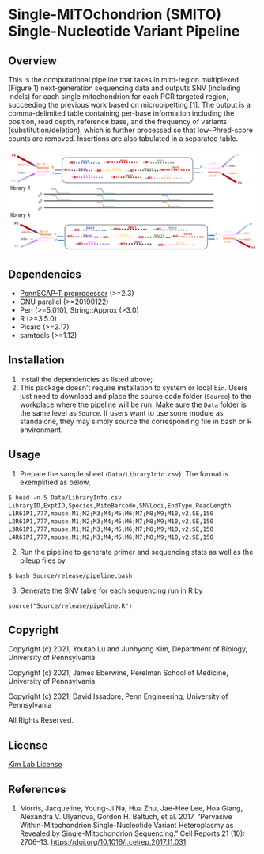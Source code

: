# Single-MITOchondrion (SMITO) Single-Nucleotide Variant Pipeline

## Overview
This is the computational pipeline that takes in mito-region multiplexed (Figure 1) next-generation sequencing data and outputs SNV (including indels) for each single mitochondrion for each PCR targeted region, succeeding the previous work based on micropipetting [1]. The output is a comma-delimited table containing per-base information including the position, read depth, reference base, and the frequency of variants (substitution/deletion), which is further processed so that low-Phred-score counts are removed. Insertions are also tabulated in a separated table. 


![Figure 1](multiplex.png)

## Dependencies
* [PennSCAP-T preprocessor](https://github.com/kimpenn/ngs-smito) (>=2.3)
* GNU parallel (>=20190122)
* Perl (>=5.010), String::Approx (>3.0)
* R (>=3.5.0)
* Picard (>=2.17)
* samtools (>=1.12)

## Installation
1. Install the dependencies as listed above;
2. This package doesn't require installation to system or local `bin`. Users just need to download and place the source code folder (`Source`) to the workplace where the pipeline will be run. Make sure the `Data` folder is the same level as `Source`. If users want to use some module as standalone, they may simply source the corresponding file in bash or R environment. 

## Usage
1. Prepare the sample sheet (`Data/LibraryInfo.csv`). The format is exemplified as below,
```
$ head -n 5 Data/LibraryInfo.csv
LibraryID,ExptID,Species,MitoBarcode,SNVLoci,EndType,ReadLength
L1R61P1,777,mouse,M1;M2;M3;M4;M5;M6;M7;M8;M9;M10,v2,SE,150
L2R61P1,777,mouse,M1;M2;M3;M4;M5;M6;M7;M8;M9;M10,v2,SE,150
L3R61P1,777,mouse,M1;M2;M3;M4;M5;M6;M7;M8;M9;M10,v2,SE,150
L4R61P1,777,mouse,M1;M2;M3;M4;M5;M6;M7;M8;M9;M10,v2,SE,150
```

2. Run the pipeline to generate primer and sequencing stats as well as the pileup files by 
```
$ bash Source/release/pipeline.bash
``` 

3. Generate the SNV table for each sequencing run in R by
```
source("Source/release/pipeline.R")
```
## Copyright

Copyright (c) 2021, Youtao Lu and Junhyong Kim, Department of Biology, University of Pennsylvania

Copyright (c) 2021, James Eberwine, Perelman School of Medicine, University of Pennsylvania

Copyright (c) 2021, David Issadore, Penn Engineering, University of Pennsylvania

All Rights Reserved.

## License
[Kim Lab License](http://kim.bio.upenn.edu/software/LICENSE)

## References
1. Morris, Jacqueline, Young-Ji Na, Hua Zhu, Jae-Hee Lee, Hoa Giang, Alexandra V. Ulyanova, Gordon H. Baltuch, et al. 2017. “Pervasive Within-Mitochondrion Single-Nucleotide Variant Heteroplasmy as Revealed by Single-Mitochondrion Sequencing.” Cell Reports 21 (10): 2706–13. https://doi.org/10.1016/j.celrep.2017.11.031.
